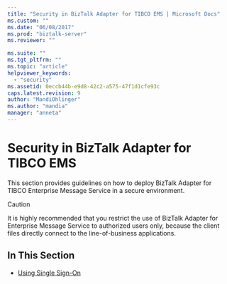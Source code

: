 ```yaml
---
title: "Security in BizTalk Adapter for TIBCO EMS | Microsoft Docs"
ms.custom: ""
ms.date: "06/08/2017"
ms.prod: "biztalk-server"
ms.reviewer: ""

ms.suite: ""
ms.tgt_pltfrm: ""
ms.topic: "article"
helpviewer_keywords: 
  - "security"
ms.assetid: 0eccb44b-e9d8-42c2-a575-47f1d1cfe93c
caps.latest.revision: 9
author: "MandiOhlinger"
ms.author: "mandia"
manager: "anneta"
---
```

# Security in BizTalk Adapter for TIBCO EMS
This section provides guidelines on how to deploy BizTalk Adapter for TIBCO Enterprise Message Service in a secure environment.  
  
> [!CAUTION]
>  It is highly recommended that you restrict the use of BizTalk Adapter for Enterprise Message Service to authorized users only, because the client files directly connect to the line-of-business applications.  
  
## In This Section  
  
-   [Using Single Sign-On](../core/using-single-sign-on4.md)